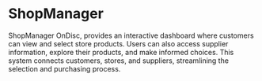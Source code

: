 # ShopManager
ShopManager OnDisc, provides an interactive dashboard where customers can view and select store products. Users can also access supplier information, explore their products, and make informed choices. This system connects customers, stores, and suppliers, streamlining the selection and purchasing process.
